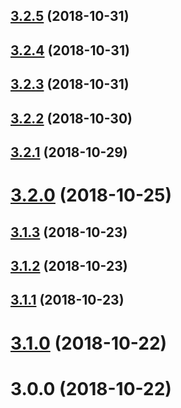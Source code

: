 ## [3.2.5](https://github.com/segmentio/typewriter/compare/3.2.4...3.2.5) (2018-10-31)



## [3.2.4](https://github.com/segmentio/typewriter/compare/3.2.3...3.2.4) (2018-10-31)



## [3.2.3](https://github.com/segmentio/typewriter/compare/3.2.2...3.2.3) (2018-10-31)



## [3.2.2](https://github.com/segmentio/typewriter/compare/3.2.1...3.2.2) (2018-10-30)



## [3.2.1](https://github.com/segmentio/typewriter/compare/3.2.0...3.2.1) (2018-10-29)



# [3.2.0](https://github.com/segmentio/typewriter/compare/3.1.3...3.2.0) (2018-10-25)



## [3.1.3](https://github.com/segmentio/typewriter/compare/3.1.2...3.1.3) (2018-10-23)



## [3.1.2](https://github.com/segmentio/typewriter/compare/3.1.1...3.1.2) (2018-10-23)



## [3.1.1](https://github.com/segmentio/typewriter/compare/3.1.0...3.1.1) (2018-10-23)



# [3.1.0](https://github.com/segmentio/typewriter/compare/3.0.0...3.1.0) (2018-10-22)



# 3.0.0 (2018-10-22)



